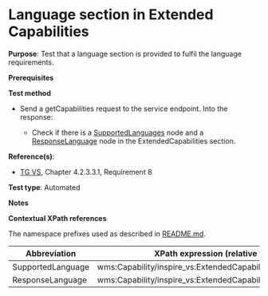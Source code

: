 # Language section in Extended Capabilities

**Purpose**: Test that a language section is provided to fulfil the language requirements.

**Prerequisites**

**Test method**

* Send a getCapabilities request to the service endpoint. Into the response:

  * Check if there is a [SupportedLanguages](#SupportedLanguage) node and a [ResponseLanguage](#ResponseLanguage) node in the ExtendedCapabilities section.

**Reference(s)**:
* [TG VS](./README.md#ref_TG_VS), Chapter 4.2.3.3.1, Requirement 8

**Test type**: Automated

**Notes**

**Contextual XPath references**

The namespace prefixes used as described in [README.md](./README.md#namespaces).

Abbreviation                                               |  XPath expression (relative to /wms:WMS_Capabilities)
---------------------------------------------------------- | -------------------------------------------------------------------------
SupportedLanguage <a name="SupportedLanguage"></a>   | wms:Capability/inspire_vs:ExtendedCapabilities/inspire_common:SupportedLanguages
ResponseLanguage <a name="ResponseLanguage"></a>   | wms:Capability/inspire_vs:ExtendedCapabilities/inspire_common:ResponseLanguage
